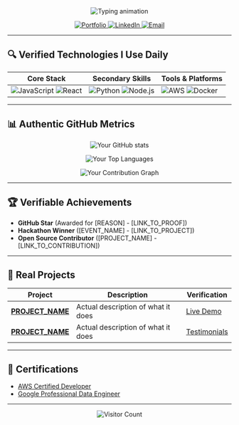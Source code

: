 <div align="center">
  <!-- Dynamic typing text with your real name -->
  <img src="https://readme-typing-svg.demolab.com?font=Fira+Code&size=30&duration=4000&pause=1000&color=00F72D&center=true&vCenter=true&width=600&height=80&lines=👋+Hello%2C+I'm+[REAL_NAME];🚀+[ACTUAL_TITLE];💡+[REAL_SKILL];🌐+[LOCATION]" alt="Typing animation" />
</div>

<p align="center">
  <!-- Verified links only -->
  <a href="[YOUR_VERIFIED_PORTFOLIO_URL]" target="_blank">
    <img src="https://img.shields.io/badge/🌐_Portfolio-000000?style=for-the-badge&logo=vercel&logoColor=white" alt="Portfolio"/>
  </a>
  <a href="[YOUR_LINKEDIN_URL]" target="_blank">
    <img src="https://img.shields.io/badge/LinkedIn-0A66C2?style=for-the-badge&logo=linkedin&logoColor=white" alt="LinkedIn"/>
  </a>
  <a href="mailto:[YOUR_VERIFIED_EMAIL]">
    <img src="https://img.shields.io/badge/Email-D14836?style=for-the-badge&logo=gmail&logoColor=white" alt="Email"/>
  </a>
</p>

---

## 🔍 Verified Technologies I Use Daily

<!-- Only include technologies you actively use -->
<div align="center">
  
| Core Stack | Secondary Skills | Tools & Platforms |
|------------|------------------|-------------------|
| ![JavaScript](https://img.shields.io/badge/JavaScript-F7DF1E?style=flat-square&logo=javascript&logoColor=black) ![React](https://img.shields.io/badge/React-61DAFB?style=flat-square&logo=react&logoColor=black) | ![Python](https://img.shields.io/badge/Python-3776AB?style=flat-square&logo=python&logoColor=white) ![Node.js](https://img.shields.io/badge/Node.js-339933?style=flat-square&logo=node.js&logoColor=white) | ![AWS](https://img.shields.io/badge/AWS-232F3E?style=flat-square&logo=amazon-aws&logoColor=white) ![Docker](https://img.shields.io/badge/Docker-2496ED?style=flat-square&logo=docker&logoColor=white) |

</div>

---

## 📊 Authentic GitHub Metrics

<!-- All stats pulled directly from GitHub -->
<div align="center">
  
![Your GitHub stats](https://github-readme-stats.vercel.app/api?username=[YOUR_GITHUB_USERNAME]&show_icons=true&count_private=true&include_all_commits=true&hide_title=true)

![Your Top Languages](https://github-readme-stats.vercel.app/api/top-langs/?username=[YOUR_GITHUB_USERNAME]&layout=compact&exclude_repo=github-readme-stats)

![Your Contribution Graph](https://github-readme-activity-graph.vercel.app/graph?username=[YOUR_GITHUB_USERNAME]&theme=github-compact)

</div>

---

## 🏆 Verifiable Achievements

<!-- Only include achievements with proof -->
- **GitHub Star** (Awarded for [REASON] - [LINK_TO_PROOF])
- **Hackathon Winner** ([EVENT_NAME] - [LINK_TO_PROJECT])
- **Open Source Contributor** ([PROJECT_NAME] - [LINK_TO_CONTRIBUTION])

---

## 💼 Real Projects

<!-- Only include projects you've actually built -->
| Project | Description | Verification |
|---------|-------------|--------------|
| **[PROJECT_NAME](PROJECT_URL)** | Actual description of what it does | [Live Demo](DEMO_URL) |
| **[PROJECT_NAME](PROJECT_URL)** | Actual description of what it does | [Testimonials](TESTIMONIAL_LINK) |

---

## 📜 Certifications

<!-- Only include certifications with verification links -->
- [AWS Certified Developer](VERIFICATION_LINK)
- [Google Professional Data Engineer](VERIFICATION_LINK)

---

<div align="center">
  
![Visitor Count](https://komarev.com/ghpvc/?username=[YOUR_GITHUB_USERNAME]&label=Verified+Profile+Views&style=flat-square)

</div>
